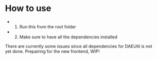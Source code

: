 # How to use 

* 1. Run this from the root folder
* 2. Make sure to have all the dependencies installed

There are currently some issues since all dependencies for DAEUtil is not yet done.
Prepairing for the new frontend, WIP!
